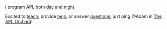 [I](https://apl.wiki/Adám_Brudzewsky) program [APL](https://apl.wiki "APL Wiki") both [day](http://dyalog.com/meet-team-dyalog.htm#Adam "Meet Team Dyalog: Adám") and [night](https://abrudz.github.io).

Excited to [teach](https://aplwiki.com/wiki/Learning_resources "APL learning resources"), provide [help](https://aplcart.info "APLcart - Tell me about…"), or answer [questions](https://stackoverflow.com/questions/ask?tags=apl+dyalog&title=How+do+I%E2%80%A6 "Ask on Stack Overflow"); just ping @Adám in [The APL Orchard](https://apl.chat "The APL Orchard - Stack Exchange chat")!
